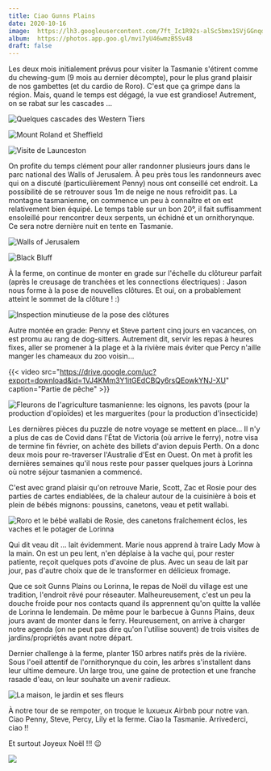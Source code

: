 ```yaml
---
title: Ciao Gunns Plains
date: 2020-10-16
image:  https://lh3.googleusercontent.com/7ft_Ic1R92s-alSc5bmx1SVjGGnqdIM4xUxjnfyEFpXAuqMV9g3KDSmllUZmNdBXI7mk4JKf_MPm5MjM6n7TS50U0ov9hErb21vJ8FrV9M_2Hevk8jS_kw6QdQyWpUK1qxHSZJ0I5IM
album:  https://photos.app.goo.gl/mvi7yU46wmzB5Sv48
draft: false
---
```

  
Les deux mois initialement prévus pour visiter la Tasmanie s'étirent comme du chewing-gum (9 mois au dernier décompte), pour le plus grand plaisir  de nos gambettes (et du cardio de Roro). C'est que ça grimpe dans la région. Mais, quand le temps est dégagé, la vue est grandiose! Autrement, on se rabat sur les cascades ...

![Quelques cascades des Western Tiers](https://lh3.googleusercontent.com/NERT7cbiYhLYgpCcdON61pzhCsMgm8RLgoF8G1F20bPyOgT86d4u62d1lfEqoyQx65egsRFi0cGy_548Ci4Sjht-UvueouITo8TsoHxJVLeOSPheZBtJamRE1IYh0-wjX9RXyH0_Jj0)

![Mount Roland et Sheffield](https://lh3.googleusercontent.com/Jw1rCGFrLtKRD23-72ddHwFsScPrrRUP8MfIJeS93t8_t2dntC0CrPTEozfX3fBReztOcwE9Qt-uQKv-vnqi62QIea2HNkS3mwhl-X7J48hd9SDMyca-s9xRv4JRSNn3BvKaacLqwD4)

![Visite de Launceston](https://lh3.googleusercontent.com/4_qj3TFWzOZTlbh4c7O0lQtH9UG83C09_Lrww2nTqzaHzW44Cdv66foGqjKc2m2R_sjsVeROxrX_raOTfKdWC62u6G2srDPFVDAEfBJJzzSMogQYC2psIDEm-tmzeaYjhntaN5DTe7E)

On profite du temps clément pour aller randonner plusieurs jours dans le parc national des Walls of Jerusalem. À peu près tous les randonneurs avec qui on a discuté (particulièrement Penny) nous ont conseillé cet endroit. La possibilité de se retrouver sous 1m de neige ne nous refroidit pas. La montagne tasmanienne, on commence un peu à connaître et on est relativement bien équipé. Le temps table sur un bon 20°, il fait suffisamment ensoleillé pour rencontrer deux serpents, un échidné et un ornithorynque. Ce sera notre dernière nuit en tente en Tasmanie.

![Walls of Jerusalem](https://lh3.googleusercontent.com/bdpZhjVYs4qzhQgDqVBoFmCBrUA7LaKb-8M77PCWdhkD2Z8I90dZNiGDgI-hOo_qjLoYsOfWKcCVyxJ1f12XohUDyeQ1xrcssVF4oZZNGXvmPyY-6xIm66o6tY8xWxssl_jcs_KT6W8)

![Black Bluff](https://lh3.googleusercontent.com/AKucA1IcjkfWrv28cN7LsWUuTyM_uNbMjQhgIl-49t4YICQt-XwuvppTYbxwTrXBXvXZxW0cgYlk2JaF2fV7cN8p3IbdgZqNAOJyIiuISx-GFz87jV9r0em39WF_wuLu-_Q3MxWTr-k)

À la ferme, on continue de monter en grade sur l'échelle du clôtureur parfait (après le creusage de tranchées et les connections électriques) : Jason nous forme à la pose de nouvelles clôtures. Et oui, on a probablement atteint le sommet de la clôture ! :)

![Inspection minutieuse de la pose des clôtures](https://lh3.googleusercontent.com/Ml4Y1CNNCP1_h2rw_a49HzZZ6L1GwuX4-8hizY3Js2y2eNHz3eQtVV_j0L5_BhOdfdK6-dUL8iZc7_bvFeeUErL-_eIK8mY8r89rKoxoxcMNStob1GFyjUre9wb7nTVPKQPI-wP1A40)

Autre montée en grade: Penny et Steve partent cinq jours en vacances, on est promu au rang de dog-sitters. Autrement dit, servir les repas à heures fixes, aller se promener à la plage et à la rivière mais éviter que Percy n'aille manger les chameaux du zoo voisin...

{{< video src="https://drive.google.com/uc?export=download&id=1VJ4KMm3Y1itGEdCBQy6rsQEowkYNJ-XU" caption="Partie de pêche" >}}

![Fleurons de l'agriculture tasmanienne: les oignons, les pavots (pour la production d'opioïdes) et les marguerites (pour la production d'insecticide)](https://lh3.googleusercontent.com/JtIBc6kiuzeZKr9sTaaSeleSxtr6lucXVH9dYOVkxjwP9X5wOvB4x2ZF7ceU2v-39fxEO_pDMUcvViBbJvr2LB-BrnMYdlFhoJKl8hArVnhNDY8gym4n7cpK8HYgX6ZKwlTsK-BdmPs )

Les dernières pièces du puzzle de notre voyage se mettent en place... Il n'y a plus de cas de Covid dans l'État de Victoria (où arrive le ferry), notre visa de termine fin février, on achète des billets d'avion depuis Perth. On a donc deux mois pour re-traverser l'Australie d'Est en Ouest. On met à profit les dernières semaines qu'il nous reste pour passer quelques jours à Lorinna où notre séjour tasmanien a commencé.

C'est avec grand plaisir qu'on retrouve Marie, Scott, Zac et Rosie pour des parties de cartes endiablées, de la chaleur autour de la cuisinière à bois et plein de bébés mignons: poussins, canetons, veau et petit wallabi.

![Roro et le bébé wallabi de Rosie, des canetons fraîchement éclos, les vaches et le potager de Lorinna](https://lh3.googleusercontent.com/KSh_GHDHLmE0S-wEbKvCMnSjW-u_E0Zg_59FssyygzCRQk99JdCBJ5XUdQWnHNaULI3BnPDXPIV0gCVrbsFyUFmyJaEvL4UNkfMJsz9ct1HNgA56O8QeRCySa72gw5S0kfKyUSe5-aE)

Qui dit veau dit ... lait évidemment. Marie nous apprend à traire Lady Mow à la main. On est un peu lent, n'en déplaise à la vache qui, pour rester patiente, reçoit quelques pots d'avoine de plus. Avec un seau de lait par jour, pas d'autre choix que de le transformer en délicieux fromage.

Que ce soit Gunns Plains ou Lorinna, le repas de Noël du village est une tradition, l'endroit rêvé pour réseauter. Malheureusement, c'est un peu la douche froide pour nos contacts quand ils apprennent qu'on quitte la vallée de Lorinna le lendemain. De même pour le barbecue à Gunns Plains, deux jours avant de monter dans le ferry. Heureusement, on arrive à charger notre agenda (on ne peut pas dire qu'on l'utilise souvent) de trois visites de jardins/propriétés avant notre départ.

Dernier challenge à la ferme, planter 150 arbres natifs près de la rivière. Sous l'oeil attentif de l'ornithorynque du coin, les arbres s'installent dans leur ultime demeure. Un large trou, une gaine de protection et une franche rasade d'eau, on leur souhaite un avenir radieux.

![La maison, le jardin et ses fleurs](https://lh3.googleusercontent.com/zM6q_gkQifOyr-m9I0Z6JnPdkByTYSKOy41iwNXzvkG2KprWCnkQdjdNagLjbQMBU6UVUrbwQUKxj9bebw3fLAwkjmulNaRQJg8Ytr8qCaYfiogS5GwQnw0PK_hK90LdARrvcj9U3AY )

À notre tour de se rempoter, on troque le luxueux Airbnb pour notre van. Ciao Penny, Steve, Percy, Lily et la ferme. Ciao la Tasmanie. Arrivederci, ciao !! 

Et surtout Joyeux Noël !!! 😉

![](https://lh3.googleusercontent.com/iRR4s4E0ghMKzRQAtzaluWwrBF0gStG_rXSUGuPzHDHrNZlZFteqbwH6LGfZQgFzMOWxO_J0dIB-VeY-jEkQl7R5ZTUjVhubdbiteFP3CDL6iRrdmK-35YXZOyx7n1rWLLfWd5pK3t0)

